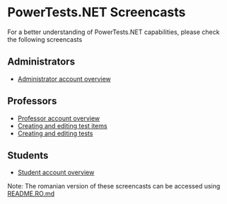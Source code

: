
PowerTests.NET Screencasts
==========================

For a better understanding of PowerTests.NET capabilities, please check the following screencasts

Administrators
--------------

- [Administrator account overview](admin1_en.avi?raw=true)


Professors
----------

- [Professor account overview](prof1_en.avi?raw=true)
- [Creating and editing test items](prof2_en.avi?raw=true)
- [Creating and editing tests](prof3_en.avi?raw=true)


Students
--------

- [Student account overview](stud1_en.avi?raw=true)


Note: The romanian version of these screencasts can be accessed using [README.RO.md](README.RO.md)
